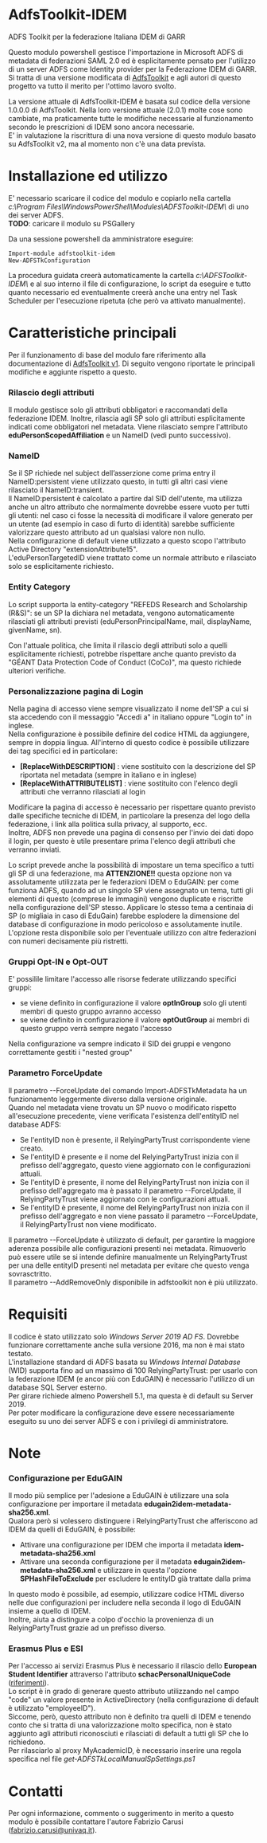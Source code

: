 # AdfsToolkit-IDEM

ADFS Toolkit per la federazione Italiana IDEM di GARR 

Questo modulo powershell gestisce l'importazione in Microsoft ADFS di metadata di federazioni SAML 2.0 ed è esplicitamente pensato per l'utilizzo di un server ADFS come Identity provider per la Federazione IDEM di GARR.
Si tratta di una versione modificata di [AdfsToolkit](https://github.com/fedtools/adfstoolkit) e agli autori di questo progetto va tutto il merito per l'ottimo lavoro svolto.

La versione attuale di AdfsToolkit-IDEM è basata sul codice della versione 1.0.0.0 di AdfsToolkit. Nella loro versione attuale (2.0.1) molte cose sono cambiate, ma praticamente tutte le modifiche necessarie al funzionamento secondo le prescrizioni di IDEM sono ancora necessarie.  
E' in valutazione la riscrittura di una nova versione di questo modulo basato su AdfsToolkit v2, ma al momento non c'è una data prevista.

# Installazione ed utilizzo
E' necessario scaricare il codice del modulo e copiarlo nella cartella *c:\Program Files\WindowsPowerShell\Modules\ADFSToolkit-IDEM\\* di uno dei server ADFS.   
**TODO**: caricare il modulo su PSGallery

Da una sessione powershell da amministratore eseguire:
```
Import-module adfstoolkit-idem 
New-ADFSTkConfiguration
```
La procedura guidata creerà automaticamente la cartella *c:\ADFSToolkit-IDEM\\* e al suo interno il file di configurazione, lo script da eseguire e tutto quanto necessario ed eventualmente creerà anche una entry nel Task Scheduler per l'esecuzione ripetuta (che però va attivato manualmente).

# Caratteristiche principali
Per il funzionamento di base del modulo fare riferimento alla documentazione di [AdfsToolkit v1](https://github.com/fedtools/adfstoolkit/tree/ADFSToolkit-1.0.0.0). Di seguito vengono riportate le principali modifiche e aggiunte rispetto a questo.

### Rilascio degli attributi
Il modulo gestisce solo gli attributi obbligatori e raccomandati della federazione IDEM. Inoltre, rilascia agli SP solo gli attributi esplicitamente indicati come obbligatori nel metadata.
Viene rilasciato sempre l'attributo **eduPersonScopedAffiliation** e un NameID (vedi punto successivo).

### NameID 
Se il SP richiede nel subject dell’asserzione come prima entry il NameID:persistent viene utilizzato questo, in tutti gli altri casi viene rilasciato il NameID:transient.  
Il NameID:persistent è calcolato a partire dal SID dell'utente, ma utilizza anche un altro attributo che normalmente dovrebbe essere vuoto per tutti gli utenti: nel caso ci fosse la necessità di modificare il valore generato per un utente (ad esempio in caso di furto di identità) sarebbe sufficiente valorizzare questo attributo ad un qualsiasi valore non nullo.  
Nella configurazione di default viene utilizzato a questo scopo l'attributo Active Directory "extensionAttribute15".  
L'eduPersonTargetedID viene trattato come un normale attributo e rilasciato solo se esplicitamente richiesto.

### Entity Category
Lo script supporta la entity-category "REFEDS Research and Scholarship (R&S)": se un SP la dichiara nel metadata, vengono automaticamente rilasciati gli attributi previsti (eduPersonPrincipalName, mail, displayName, givenName, sn).

Con l'attuale politica, che limita il rilascio degli attributi solo a quelli esplicitamente richiesti, potrebbe rispettare anche quanto previsto da "GÉANT Data Protection Code of Conduct (CoCo)", ma questo richiede ulteriori verifiche.

### Personalizzazione pagina di Login
Nella pagina di accesso viene sempre visualizzato il nome dell'SP a cui si sta accedendo con il messaggio "Accedi a" in italiano oppure "Login to" in inglese.  
Nella configurazione è possibile definire del codice HTML da aggiungere, sempre in doppia lingua. All'interno di questo codice è possibile utilizzare dei tag specifici ed in particolare:
* **[ReplaceWithDESCRIPTION]** : viene sostituito con la descrizione del SP riportata nel metadata (sempre in italiano e in inglese)
* **[ReplaceWithATTRIBUTELIST]** : viene sostituito con l'elenco degli attributi che verranno rilasciati al login

Modificare la pagina di accesso è necessario per rispettare quanto previsto dalle specifiche tecniche di IDEM, in particolare la presenza del logo della federazione, i link alla politica sulla privacy, al supporto, ecc.  
Inoltre, ADFS non prevede una pagina di consenso per l'invio dei dati dopo il login, per questo è utile presentare prima l'elenco degli attributi che verranno inviati.

Lo script prevede anche la possibilità di impostare un tema specifico a tutti gli SP di una federazione, ma **ATTENZIONE!!** questa opzione non va assolutamente utilizzata per le federazioni IDEM o EduGAIN: per come funziona ADFS, quando ad un singolo SP viene assegnato un tema, tutti gli elementi di questo (comprese le immagini) vengono duplicate e riscritte nella configurazione dell'SP stesso. Applicare lo stesso tema a centinaia di SP (o migliaia in caso di EduGain) farebbe esplodere la dimensione del database di configurazione in modo pericoloso e assolutamente inutile.  
L'opzione resta disponibile solo per l'eventuale utilizzo con altre federazioni con numeri decisamente più ristretti.

### Gruppi Opt-IN e Opt-OUT
E' possilile limitare l'accesso alle risorse federate utilizzando specifici gruppi:
* se viene definito in configurazione il valore **optInGroup** solo gli utenti membri di questo gruppo avranno accesso
* se viene definito in configurazione il valore **optOutGroup** ai membri di questo gruppo verrà sempre negato l'accesso

Nella configurazione va sempre indicato il SID dei gruppi e vengono correttamente gestiti i "nested group"
 
### Parametro ForceUpdate
Il parametro --ForceUpdate del comando Import-ADFSTkMetadata ha un funzionamento leggermente diverso dalla versione originale.  
Quando nel metadata viene trovatu un SP nuovo o modificato rispetto all'esecuzione precedente, viene verificata l'esistenza dell'entityID nel database ADFS:
* Se l'entityID non è presente, il RelyingPartyTrust corrispondente viene creato.
* Se l'entityID è presente e il nome del RelyingPartyTrust inizia con il prefisso dell'aggregato, questo viene aggiornato con le configurazioni attuali.
* Se l'entityID è presente, il nome del RelyingPartyTrust non inizia con il prefisso dell'aggregato ma è passato il parametro --ForceUpdate, il RelyingPartyTrust viene aggiornato con le configurazioni attuali.
* Se l'entityID è presente, il nome del RelyingPartyTrust non inizia con il prefisso dell'aggregato e non viene passato il parametro --ForceUpdate, il RelyingPartyTrust non viene modificato.

Il parametro --ForceUpdate è utilizzato di default, per garantire la maggiore aderenza possibile alle configurazioni presenti nei metadata. Rimuoverlo può essere utile se si intende definire manualmente un RelyingPartyTrust per una delle entityID presenti nel metadata per evitare che questo venga sovrasctritto.  
Il parametro --AddRemoveOnly disponibile in adfstoolkit non è più utilizzato.


# Requisiti
Il codice è stato utilizzato solo *Windows Server 2019 AD FS*. Dovrebbe funzionare correttamente anche sulla versione 2016, ma non è mai stato testato.  
L'installazione standard di ADFS basata su *Windows Internal Database* (WID) supporta fino ad un massimo di 100 RelyingPartyTrust: per usarlo con la federazione IDEM (e ancor più con EduGAIN) è necessario l'utilizzo di un database SQL Server esterno.  
Per girare richiede almeno Powershell 5.1, ma questa è di default su Server 2019.  
Per poter modificare la configurazione deve essere necessariamente eseguito su uno dei server ADFS e con i privilegi di amministratore.  

# Note
### Configurazione per EduGAIN
Il modo più semplice per l'adesione a EduGAIN è utilizzare una sola configurazione per importare il metadata **edugain2idem-metadata-sha256.xml**.  
Qualora però si volessero distinguere i RelyingPartyTrust che afferiscono ad IDEM da quelli di EduGAIN, è possibile:
* Attivare una configurazione per IDEM che importa il metadata **idem-metadata-sha256.xml**
* Attivare una seconda configurazione per il metadata **edugain2idem-metadata-sha256.xml** e utilizzare in questa l'opzione **SPHashFileToExclude** per escludere le entityID già trattate dalla prima  

In questo modo è possibile, ad esempio, utilizzare codice HTML diverso nelle due configurazioni per includere nella seconda il logo di EduGAIN insieme a quello di IDEM.  
Inoltre, aiuta a distingure a colpo d'occhio la provenienza di un RelyingPartyTrust grazie ad un prefisso diverso.

### Erasmus Plus e ESI
Per l'accesso ai servizi Erasmus Plus è necessario il rilascio dello **European Student Identifier** attraverso l'attributo **schacPersonalUniqueCode** ([riferimenti](https://wiki.idem.garr.it/wiki/Erasmus_Plus_e_ESI)).  
Lo script è in grado di generare questo attributo utilizzando nel campo "code" un valore presente in ActiveDirectory (nella configurazione di default è utilizzato "employeeID").  
Siccome, però, questo attributo non è definito tra quelli di IDEM e tenendo conto che si tratta di una valorizzazione molto specifica, non è stato aggiunto agli attributi riconosciuti e rilasciati di default a tutti gli SP che lo richiedono.  
Per rilasciarlo al proxy MyAcademicID, è necessario inserire una regola specifica nel file *get-ADFSTkLocalManualSpSettings.ps1*

# Contatti
Per ogni informazione, commento o suggerimento in merito a questo modulo è possibile contattare l'autore Fabrizio Carusi (fabrizio.carusi@univaq.it).  
  
  
